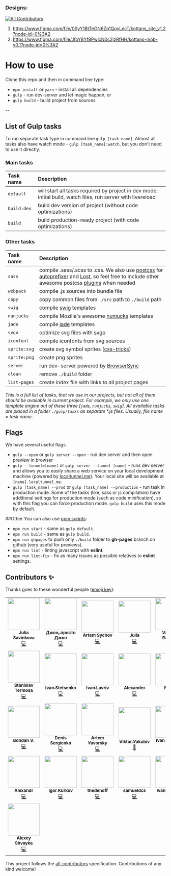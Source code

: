 ### Designs:
<!-- ALL-CONTRIBUTORS-BADGE:START - Do not remove or modify this section -->
[![All Contributors](https://img.shields.io/badge/all_contributors-29-orange.svg?style=flat-square)](#contributors-)
<!-- ALL-CONTRIBUTORS-BADGE:END -->
1. https://www.figma.com/file/0SyY1BtTeON6Zp1QoyLecT/kottans_site_v1.2?node-id=0%3A2
2. https://www.figma.com/file/JfoY8Yf8PwlcN0c2jzRfHH/kottans-mob-v0.1?node-id=0%3A2


# How to use


Clone this repo and then in command line type:

* `npm install` or `yarn` - install all dependencies
* `gulp` - run dev-server and let magic happen, or
* `gulp build` - build project from sources

--

## List of Gulp tasks

To run separate task type in command line `gulp [task_name]`.
Almost all tasks also have watch mode - `gulp [task_name]:watch`, but you don't need to use it directly.

### Main tasks
Task name          | Description                                                      
:------------------|:----------------------------------
`default`          | will start all tasks required by project in dev mode: initial build, watch files, run server with livereload
`build:dev`        | build dev version of project (without code optimizations)
`build`            | build production-ready project (with code optimizations)

### Other tasks
Task name          | Description                                                      
:------------------|:----------------------------------
`sass` 	         | compile .sass/.scss to .css. We also use [postcss](https://github.com/postcss/postcss) for [autoprefixer](https://github.com/postcss/autoprefixer) and [Lost](https://github.com/peterramsing/lost), so feel free to include other awesome postcss [plugins](https://github.com/postcss/postcss#plugins) when needed
`webpack`          | compile .js sources into bundle file
`copy`             | copy common files from `./src` path to `./build` path
`swig`             | compile [swig](http://paularmstrong.github.io/swig/)  templates
`nunjucks`         | compile Mozilla's awesome [nunjucks](https://mozilla.github.io/nunjucks/) templates
`jade`             | compile [jade](http://jade-lang.com/) templates
`svgo`             | optimize svg files with [svgo](https://github.com/svg/svgo)
`iconfont`         | compile iconfonts from svg sources
`sprite:svg`       | create svg symbol sprites ([css-tricks](https://css-tricks.com/svg-sprites-use-better-icon-fonts/))
`sprite:png`       | create png sprites
`server`           | run dev-server powered by [BrowserSync](https://www.browsersync.io/)
`clean`            | remove `./build` folder
`list-pages`       | create index file with links to all project pages

_This is a full list of tasks, that we use in our projects, but not all of them should be available in current project. For example, we only use one template engine out of these three [`jade`, `nunjucks`, `swig`]. All available tasks are placed in a folder `./gulp/tasks` as separate *.js files. Usually, file name = task name._


## Flags

We have several useful flags.

* `gulp --open` or `gulp server --open` - run dev server and then open preview in browser
* `gulp --tunnel=[name]` or `gulp server --tunnel [name]` - runs dev server and allows you to easily share a web service on your local development machine (powered by [localtunnel.me](https://localtunnel.me/)). Your local site will be available at `[name].localtunnel.me`.
* `gulp [task_name] --prod` or `gulp [task_name] --production` - run task in production mode. Some of the tasks (like, sass or js compilation) have additional settings for production mode (such as code minification), so with this flag you can force production mode. `gulp build` uses this mode by default.

##Other
You can also use [npm scripts](https://docs.npmjs.com/misc/scripts):

* `npm run start` - same as `gulp default`.
* `npm run build` - same as `gulp build`.
* `npm run ghpages` to push only `./build` folder to **gh-pages** branch on github (very useful for previews).
* `npm run lint` - linting javascript with **eslint**.
* `npm run lint-fix` - fix as many issues as possible relatives to **eslint** settings.



## Contributors ✨

Thanks goes to these wonderful people ([emoji key](https://allcontributors.org/docs/en/emoji-key)):

<!-- ALL-CONTRIBUTORS-LIST:START - Do not remove or modify this section -->
<!-- prettier-ignore-start -->
<!-- markdownlint-disable -->
<table>
  <tr>
    <td align="center"><a href="http://www.programulya.com"><img src="https://avatars0.githubusercontent.com/u/2372431?v=4" width="100px;" alt=""/><br /><sub><b>Julia Savinkova</b></sub></a><br /><a href="https://github.com/kottans/kottans.github.io/commits?author=programulya" title="Code">💻</a></td>
    <td align="center"><a href="https://github.com/sudodoki"><img src="https://avatars3.githubusercontent.com/u/1506905?v=4" width="100px;" alt=""/><br /><sub><b>Джон, просто Джон</b></sub></a><br /><a href="https://github.com/kottans/kottans.github.io/commits?author=sudodoki" title="Code">💻</a></td>
    <td align="center"><a href="http://artemsychov.com/"><img src="https://avatars3.githubusercontent.com/u/1478985?v=4" width="100px;" alt=""/><br /><sub><b>Artem Sychov</b></sub></a><br /><a href="https://github.com/kottans/kottans.github.io/commits?author=suchov" title="Code">💻</a></td>
    <td align="center"><a href="https://github.com/mayosh"><img src="https://avatars0.githubusercontent.com/u/3317247?v=4" width="100px;" alt=""/><br /><sub><b>Julia</b></sub></a><br /><a href="https://github.com/kottans/kottans.github.io/commits?author=mayosh" title="Code">💻</a></td>
    <td align="center"><a href="http://cv.vradchuk.info"><img src="https://avatars3.githubusercontent.com/u/1470686?v=4" width="100px;" alt=""/><br /><sub><b>Valentyn Radchuk</b></sub></a><br /><a href="https://github.com/kottans/kottans.github.io/commits?author=Zaknafeyn" title="Code">💻</a></td>
    <td align="center"><a href="https://github.com/brain-geek"><img src="https://avatars3.githubusercontent.com/u/307982?v=4" width="100px;" alt=""/><br /><sub><b>Oleksandr Rozumii</b></sub></a><br /><a href="https://github.com/kottans/kottans.github.io/commits?author=brain-geek" title="Code">💻</a></td>
    <td align="center"><a href="https://github.com/m1n0s"><img src="https://avatars0.githubusercontent.com/u/12004923?v=4" width="100px;" alt=""/><br /><sub><b>Leo Hrabovetskyi</b></sub></a><br /><a href="https://github.com/kottans/kottans.github.io/commits?author=m1n0s" title="Code">💻</a></td>
  </tr>
  <tr>
    <td align="center"><a href="https://me.st"><img src="https://avatars1.githubusercontent.com/u/494013?v=4" width="100px;" alt=""/><br /><sub><b>Stanislav Termosa</b></sub></a><br /><a href="https://github.com/kottans/kottans.github.io/commits?author=termosa" title="Code">💻</a></td>
    <td align="center"><a href="https://github.com/firec0der"><img src="https://avatars1.githubusercontent.com/u/11492412?v=4" width="100px;" alt=""/><br /><sub><b>Ivan Stetsenko</b></sub></a><br /><a href="https://github.com/kottans/kottans.github.io/commits?author=firec0der" title="Code">💻</a></td>
    <td align="center"><a href="https://github.com/lavriv92"><img src="https://avatars2.githubusercontent.com/u/2587946?v=4" width="100px;" alt=""/><br /><sub><b>Ivan Lavriv</b></sub></a><br /><a href="https://github.com/kottans/kottans.github.io/commits?author=lavriv92" title="Code">💻</a></td>
    <td align="center"><a href="https://github.com/kwalx"><img src="https://avatars0.githubusercontent.com/u/19335102?v=4" width="100px;" alt=""/><br /><sub><b>Alexander</b></sub></a><br /><a href="https://github.com/kottans/kottans.github.io/commits?author=kwalx" title="Code">💻</a></td>
    <td align="center"><a href="https://github.com/MarinaZadoyanchuk"><img src="https://avatars0.githubusercontent.com/u/8450971?v=4" width="100px;" alt=""/><br /><sub><b>Marina</b></sub></a><br /><a href="https://github.com/kottans/kottans.github.io/commits?author=MarinaZadoyanchuk" title="Code">💻</a></td>
    <td align="center"><a href="https://github.com/cwayfinder"><img src="https://avatars0.githubusercontent.com/u/355902?v=4" width="100px;" alt=""/><br /><sub><b>Taras Hupalo</b></sub></a><br /><a href="https://github.com/kottans/kottans.github.io/commits?author=cwayfinder" title="Code">💻</a></td>
    <td align="center"><a href="https://github.com/AMashoshyna"><img src="https://avatars0.githubusercontent.com/u/17703790?v=4" width="100px;" alt=""/><br /><sub><b>Anastasiya Mashoshyna</b></sub></a><br /><a href="https://github.com/kottans/kottans.github.io/commits?author=AMashoshyna" title="Code">💻</a></td>
  </tr>
  <tr>
    <td align="center"><a href="https://g3d.dev/"><img src="https://avatars3.githubusercontent.com/u/859210?v=4" width="100px;" alt=""/><br /><sub><b>Bohdan V.</b></sub></a><br /><a href="https://github.com/kottans/kottans.github.io/commits?author=g3d" title="Code">💻</a></td>
    <td align="center"><a href="https://github.com/zxftr45"><img src="https://avatars1.githubusercontent.com/u/4060982?v=4" width="100px;" alt=""/><br /><sub><b>Denis Sergienko</b></sub></a><br /><a href="https://github.com/kottans/kottans.github.io/commits?author=zxftr45" title="Code">💻</a></td>
    <td align="center"><a href="http://yavorsky.org"><img src="https://avatars0.githubusercontent.com/u/1521229?v=4" width="100px;" alt=""/><br /><sub><b>Artem Yavorsky</b></sub></a><br /><a href="https://github.com/kottans/kottans.github.io/commits?author=yavorsky" title="Code">💻</a></td>
    <td align="center"><a href="http://yakubiv.com"><img src="https://avatars3.githubusercontent.com/u/8440244?v=4" width="100px;" alt=""/><br /><sub><b>Viktor Yakubiv</b></sub></a><br /><a href="https://github.com/kottans/kottans.github.io/pulls?q=is%3Apr+reviewed-by%3Aviktor-yakubiv" title="Reviewed Pull Requests">👀</a></td>
    <td align="center"><a href="https://www.linkedin.com/in/ititarenko/"><img src="https://avatars1.githubusercontent.com/u/2997359?v=4" width="100px;" alt=""/><br /><sub><b>Ivan Tytarenko</b></sub></a><br /><a href="https://github.com/kottans/kottans.github.io/commits?author=zonzujiro" title="Code">💻</a></td>
    <td align="center"><a href="https://github.com/OleksiyRudenko"><img src="https://avatars2.githubusercontent.com/u/8686631?v=4" width="100px;" alt=""/><br /><sub><b>Oleksiy Rudenko</b></sub></a><br /><a href="https://github.com/kottans/kottans.github.io/commits?author=OleksiyRudenko" title="Code">💻</a></td>
    <td align="center"><a href="http://yevhenorlov.com"><img src="https://avatars2.githubusercontent.com/u/17388747?v=4" width="100px;" alt=""/><br /><sub><b>yevhen orlov</b></sub></a><br /><a href="https://github.com/kottans/kottans.github.io/commits?author=yevhenorlov" title="Code">💻</a></td>
  </tr>
  <tr>
    <td align="center"><a href="https://github.com/A-Ostrovnyy"><img src="https://avatars3.githubusercontent.com/u/16196199?v=4" width="100px;" alt=""/><br /><sub><b>Alexandr</b></sub></a><br /><a href="https://github.com/kottans/kottans.github.io/commits?author=A-Ostrovnyy" title="Code">💻</a></td>
    <td align="center"><a href="https://www.linkedin.com/in/igor-kurkov-634760132/"><img src="https://avatars3.githubusercontent.com/u/29090227?v=4" width="100px;" alt=""/><br /><sub><b>Igor Kurkov</b></sub></a><br /><a href="https://github.com/kottans/kottans.github.io/commits?author=IgorKurkov" title="Code">💻</a></td>
    <td align="center"><a href="https://github.com/thedenoff"><img src="https://avatars0.githubusercontent.com/u/13051154?v=4" width="100px;" alt=""/><br /><sub><b>thedenoff</b></sub></a><br /><a href="https://github.com/kottans/kottans.github.io/commits?author=thedenoff" title="Code">💻</a></td>
    <td align="center"><a href="https://github.com/samueldcs"><img src="https://avatars2.githubusercontent.com/u/8644078?v=4" width="100px;" alt=""/><br /><sub><b>samueldcs</b></sub></a><br /><a href="https://github.com/kottans/kottans.github.io/commits?author=samueldcs" title="Code">💻</a></td>
    <td align="center"><a href="https://ivan-pozderac.from.hr"><img src="https://avatars1.githubusercontent.com/u/10940747?v=4" width="100px;" alt=""/><br /><sub><b>Ivan Pozderac</b></sub></a><br /><a href="https://github.com/kottans/kottans.github.io/commits?author=pozda" title="Code">💻</a></td>
    <td align="center"><a href="https://github.com/alexk0ch"><img src="https://avatars1.githubusercontent.com/u/5727408?v=4" width="100px;" alt=""/><br /><sub><b>alex kochetov</b></sub></a><br /><a href="https://github.com/kottans/kottans.github.io/pulls?q=is%3Apr+reviewed-by%3Aalexk0ch" title="Reviewed Pull Requests">👀</a></td>
    <td align="center"><a href="https://github.com/gorodiskiy"><img src="https://avatars0.githubusercontent.com/u/22916647?v=4" width="100px;" alt=""/><br /><sub><b>gorodiskiy</b></sub></a><br /><a href="https://github.com/kottans/kottans.github.io/issues?q=author%3Agorodiskiy" title="Bug reports">🐛</a></td>
  </tr>
  <tr>
    <td align="center"><a href="https://github.com/shvaikalesh"><img src="https://avatars1.githubusercontent.com/u/5098878?v=4" width="100px;" alt=""/><br /><sub><b>Alexey Shvayka</b></sub></a><br /><a href="https://github.com/kottans/kottans.github.io/commits?author=shvaikalesh" title="Code">💻</a></td>
  </tr>
</table>

<!-- markdownlint-enable -->
<!-- prettier-ignore-end -->
<!-- ALL-CONTRIBUTORS-LIST:END -->

This project follows the [all-contributors](https://github.com/all-contributors/all-contributors) specification. Contributions of any kind welcome!